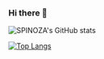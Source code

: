 ### Hi there 👋
![SPINOZA's GitHub stats](https://github-readme-stats.vercel.app/apiSPINOZA&show_icons=true&theme=radical)

[![Top Langs](https://github-readme-stats.vercel.app/api/top-langs/?username=SPINOZA&size_weight=0.5&count_weight=0.5)](https://github.com/anuraghazra/github-readme-stats)
